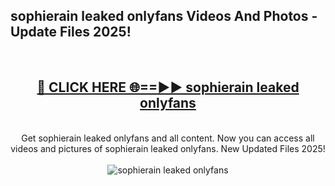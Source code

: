 <h2>sophierain leaked onlyfans Videos And Photos - Update Files 2025!</h2>
<br>
<div align="center">
<h2><a href="https://linkcuts.com/hfmhzwbr" rel="nofollow">🔴 CLICK HERE 🌐==►► sophierain leaked onlyfans</a></h2>
<br>
Get sophierain leaked onlyfans and all content. Now you can access all videos and pictures of sophierain leaked onlyfans. New Updated Files 2025!
<br>
<br>
<a href="https://linkcuts.com/hfmhzwbr" rel="nofollow" data-target="animated-image.originalLink"><img src="https://i.ibb.co.com/WyWwxjT/player-gif2.gif" alt="sophierain leaked onlyfans" style="max-width: 100%; display: inline-block;" data-target="animated-image.originalImage"></a>
</div>
<br>